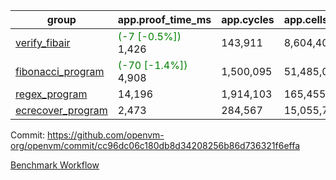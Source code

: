 | group | app.proof_time_ms | app.cycles | app.cells_used | leaf.proof_time_ms | leaf.cycles | leaf.cells_used |
| -- | -- | -- | -- | -- | -- | -- |
| [verify_fibair](https://github.com/openvm-org/openvm/blob/benchmark-results/benchmarks-pr/1318/verify_fibair-cc96dc06c180db8d34208256b86d736321f6effa.md) |<span style='color: green'>(-7 [-0.5%])</span> 1,426 |  143,911 |  8,604,406 |- | - | - |
| [fibonacci_program](https://github.com/openvm-org/openvm/blob/benchmark-results/benchmarks-pr/1318/fibonacci-cc96dc06c180db8d34208256b86d736321f6effa.md) |<span style='color: green'>(-70 [-1.4%])</span> 4,908 |  1,500,095 |  51,485,080 |- | - | - |
| [regex_program](https://github.com/openvm-org/openvm/blob/benchmark-results/benchmarks-pr/1318/regex-cc96dc06c180db8d34208256b86d736321f6effa.md) | 14,196 |  1,914,103 |  165,455,373 | 15,519 |  2,042,322 |  154,804,368 |
| [ecrecover_program](https://github.com/openvm-org/openvm/blob/benchmark-results/benchmarks-pr/1318/ecrecover-cc96dc06c180db8d34208256b86d736321f6effa.md) | 2,473 |  284,567 |  15,055,723 | 10,910 |  1,592,216 |  117,306,003 |


Commit: https://github.com/openvm-org/openvm/commit/cc96dc06c180db8d34208256b86d736321f6effa

[Benchmark Workflow](https://github.com/openvm-org/openvm/actions/runs/13221041988)
